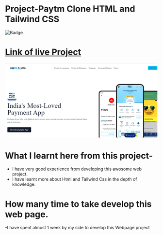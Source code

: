 # Project-Paytm Clone HTML and Tailwind CSS

![Badge](https://img.shields.io/badge/Paytm-Clone-green)

# [Link of live Project](https://paytm-cloneweb.netlify.app/)

![Images](./img/landingpage.png)

# What I learnt here from this project-

- I have very good experience from developing this awosome web project.
- I have learnt more about Html and  Tailwind Css in the depth of knowledge.

# How many time to take develop this web page.

-I have spent almost 1 week by my side to develop this Webpage project